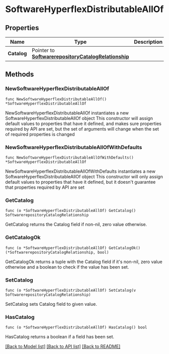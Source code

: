 # SoftwareHyperflexDistributableAllOf

## Properties

Name | Type | Description | Notes
------------ | ------------- | ------------- | -------------
**Catalog** | Pointer to [**SoftwarerepositoryCatalogRelationship**](softwarerepository.Catalog.Relationship.md) |  | [optional] 

## Methods

### NewSoftwareHyperflexDistributableAllOf

`func NewSoftwareHyperflexDistributableAllOf() *SoftwareHyperflexDistributableAllOf`

NewSoftwareHyperflexDistributableAllOf instantiates a new SoftwareHyperflexDistributableAllOf object
This constructor will assign default values to properties that have it defined,
and makes sure properties required by API are set, but the set of arguments
will change when the set of required properties is changed

### NewSoftwareHyperflexDistributableAllOfWithDefaults

`func NewSoftwareHyperflexDistributableAllOfWithDefaults() *SoftwareHyperflexDistributableAllOf`

NewSoftwareHyperflexDistributableAllOfWithDefaults instantiates a new SoftwareHyperflexDistributableAllOf object
This constructor will only assign default values to properties that have it defined,
but it doesn't guarantee that properties required by API are set

### GetCatalog

`func (o *SoftwareHyperflexDistributableAllOf) GetCatalog() SoftwarerepositoryCatalogRelationship`

GetCatalog returns the Catalog field if non-nil, zero value otherwise.

### GetCatalogOk

`func (o *SoftwareHyperflexDistributableAllOf) GetCatalogOk() (*SoftwarerepositoryCatalogRelationship, bool)`

GetCatalogOk returns a tuple with the Catalog field if it's non-nil, zero value otherwise
and a boolean to check if the value has been set.

### SetCatalog

`func (o *SoftwareHyperflexDistributableAllOf) SetCatalog(v SoftwarerepositoryCatalogRelationship)`

SetCatalog sets Catalog field to given value.

### HasCatalog

`func (o *SoftwareHyperflexDistributableAllOf) HasCatalog() bool`

HasCatalog returns a boolean if a field has been set.


[[Back to Model list]](../README.md#documentation-for-models) [[Back to API list]](../README.md#documentation-for-api-endpoints) [[Back to README]](../README.md)


